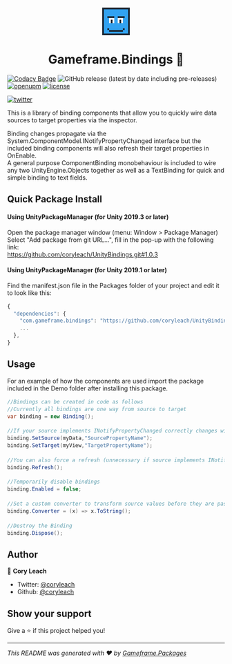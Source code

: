 <p align="center">
<img align="center" src="https://raw.githubusercontent.com/coryleach/UnityPackages/master/Documentation/GameframeFace.gif" />
</p>
<h1 align="center">Gameframe.Bindings 👋</h1>

<!-- BADGE-START -->
[![Codacy Badge](https://app.codacy.com/project/badge/Grade/0bb60e11b3c9422d94c523c43bce4713)](https://www.codacy.com/manual/coryleach/UnityBindings?utm_source=github.com&amp;utm_medium=referral&amp;utm_content=coryleach/UnityBindings&amp;utm_campaign=Badge_Grade)
![GitHub release (latest by date including pre-releases)](https://img.shields.io/github/v/release/coryleach/UnityBindings?include_prereleases)
[![openupm](https://img.shields.io/npm/v/com.gameframe.bindings?label=openupm&registry_uri=https://package.openupm.com)](https://openupm.com/packages/com.gameframe.bindings/)
[![license](https://img.shields.io/github/license/coryleach/UnityBindings)](https://github.com/coryleach/UnityBindings/blob/master/LICENSE)

[![twitter](https://img.shields.io/twitter/follow/coryleach.svg?style=social)](https://twitter.com/coryleach)
<!-- BADGE-END -->

This is a library of binding components that allow you to quickly wire data sources to target properties via the inspector.    
    
Binding changes propagate via the System.ComponentModel.INotifyPropertyChanged interface but the included binding components will also refresh their target properties in OnEnable.    
A general purpose ComponentBinding monobehaviour is included to wire any two UnityEngine.Objects together as well as a TextBinding for quick and simple binding to text fields.  


## Quick Package Install

#### Using UnityPackageManager (for Unity 2019.3 or later)
Open the package manager window (menu: Window > Package Manager)<br/>
Select "Add package from git URL...", fill in the pop-up with the following link:<br/>
https://github.com/coryleach/UnityBindings.git#1.0.3<br/>

#### Using UnityPackageManager (for Unity 2019.1 or later)

Find the manifest.json file in the Packages folder of your project and edit it to look like this:
```js
{
  "dependencies": {
    "com.gameframe.bindings": "https://github.com/coryleach/UnityBindings.git#1.0.3",
    ...
  },
}
```

<!-- DOC-START -->
<!-- 
Changes between 'DOC START' and 'DOC END' will not be modified by readme update scripts
-->

## Usage

For an example of how the components are used import the package included in the Demo folder after installing this package.

```C#
//Bindings can be created in code as follows
//Currently all bindings are one way from source to target
var binding = new Binding();

//If your source implements INotifyPropertyChanged correctly changes will automatically propagate
binding.SetSource(myData,"SourcePropertyName");
binding.SetTarget(myView,"TargetPropertyName");

//You can also force a refresh (unnecessary if source implements INotifyPropertyChange)
binding.Refresh();

//Temporarily disable bindings
binding.Enabled = false;

//Set a custom converter to transform source values before they are passed to the target
binding.Converter = (x) => x.ToString();

//Destroy the Binding
binding.Dispose(); 
```

<!-- DOC-END -->

## Author

👤 **Cory Leach**

* Twitter: [@coryleach](https://twitter.com/coryleach)
* Github: [@coryleach](https://github.com/coryleach)


## Show your support

Give a ⭐️ if this project helped you!

***
_This README was generated with ❤️ by [Gameframe.Packages](https://github.com/coryleach/unitypackages)_
